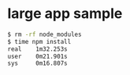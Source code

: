 # large app sample


```sh
$ rm -rf node_modules
$ time npm install
real    1m32.253s
user    0m21.901s
sys     0m16.807s
````
